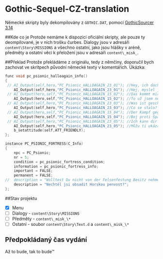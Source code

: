 # Gothic-Sequel-CZ-translation
Německé skripty byly dekompilovány z `GOTHIC.DAT`, pomocí [GothicSourcer 3.14](https://worldofplayers.ru/threads/38318/)


##Kde co je
Protože nemáme k dispozici oficiální skripty, ale pouze ty deompilované, je v nich trošku čurbes. Dialogy jsou v adresáři `content\Story\MISSIONS` a všechno ostatní, jako jsou hlášky v aréně, předměty a ostatní věci k přeložení jsou v adresáři `content\_misk_`.

##Překlad 
Protože překládáme z originálu, tedy z němčiny, doporučil bych zachovat ve skritpech původní německé texty v komentářích. Úkázka:
```c++
func void pc_psionic_halloagain_info()
{
 // AI_Output(self,hero,"PC_Psionic_HALLOAGAIN_23_01");	//Hey, ich dachte du wärst tot!
	AI_Output(self,hero,"PC_Psionic_HALLOAGAIN_23_01");	//Hej, myslel jsem, že jsi mrtvý!
 // AI_Output(hero,self,"PC_Psionic_HALLOAGAIN_15_02");	//Das kommt mir bekannt vor.
	AI_Output(hero,self,"PC_Psionic_HALLOAGAIN_15_02");	//To už jsem někdy slyšel. #Protože už to slyšel od Diega
 // AI_Output(self,hero,"PC_Psionic_HALLOAGAIN_23_03");	//Was ist geschehen?
	AI_Output(self,hero,"PC_Psionic_HALLOAGAIN_23_03");	//Co se stalo?
 // AI_Output(hero,self,"PC_Psionic_HALLOAGAIN_15_04");	//Der Kampf gegen den Schläfer hat mich geschwächt. Das bedeutet ich muss wieder 'ne Menge lernen.
	AI_Output(hero,self,"PC_Psionic_HALLOAGAIN_15_04");	//Boj proti Spáči mě oslabil. To znamená, že se toho budu muset zase hodně naučit.
 // AI_Output(self,hero,"PC_Psionic_HALLOAGAIN_23_05");	//Ich kann dir zeigen, wie du deine magische Kraft steigerst und dir die Kreise der Magie lehren.
	AI_Output(self,hero,"PC_Psionic_HALLOAGAIN_23_05");	//Můžu ti ukázat, jak posílit svou magickou moc a také tě uvést do kruhů magie.
	b_setattitude(self,ATT_FRIENDLY);
};

instance PC_PSIONIC_FORTRESS(C_Info)
{
	npc = PC_Psionic;
	nr = 5;
	condition = pc_psionic_fortress_condition;
	information = pc_psionic_fortress_info;
	important = FALSE;
	permanent = FALSE;
//	description = "Wolltest Du nicht von der Felsenfestung Besitz nehmen?";
	description = "Nechtěl jsi obsadit Horskou penvost?";
};
```

##Stav projektu
- [x] Menu
- [ ] Dialogy - `content\Story\MISSIONS`
- [ ] Předměty - `content\_misk_\*`
- [ ] Ostatní - soubor `content\Story\Text.d` a `content\_misk_\*` 

## Předpokládaný čas vydání
Až to bude, tak to bude™